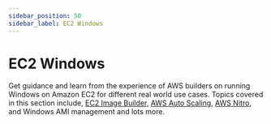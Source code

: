 ```yaml
---
sidebar_position: 50
sidebar_label: EC2 Windows
---
```


# EC2 Windows
Get guidance and learn from the experience of AWS builders on running Windows on Amazon EC2 for different real world use cases. Topics covered in this section include, [EC2 Image Builder](https://aws.amazon.com/image-builder/), [AWS Auto Scaling](https://docs.aws.amazon.com/autoscaling/ec2/userguide/what-is-amazon-ec2-auto-scaling.html), [AWS Nitro](https://aws.amazon.com/ec2/nitro/), and Windows AMI management and lots more.
